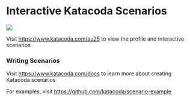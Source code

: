 # Interactive Katacoda Scenarios

[![](http://shields.katacoda.com/katacoda/au25/count.svg)](https://www.katacoda.com/au25 "Get your profile on Katacoda.com")

Visit https://www.katacoda.com/au25 to view the profile and interactive scenarios

### Writing Scenarios
Visit https://www.katacoda.com/docs to learn more about creating Katacoda scenarios

For examples, visit https://github.com/katacoda/scenario-example
